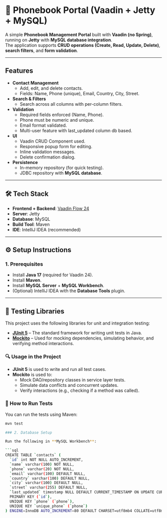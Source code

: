 # 📒 Phonebook Portal (Vaadin + Jetty + MySQL)

A simple **Phonebook Management Portal** built with **Vaadin (no Spring)**, running on **Jetty** with **MySQL database integration**.  
The application supports **CRUD operations (Create, Read, Update, Delete)**, **search filters**, and **form validation**.

---

##  Features

- **Contact Management**
    - Add, edit, and delete contacts.
    - Fields: Name, Phone (unique), Email, Country, City, Street.
- **Search & Filters**
    - Search across all columns with per-column filters.
- **Validation**
    - Required fields enforced (Name, Phone).
    - Phone must be numeric and unique.
    - Email format validated.
    - Multi-user feature with last_updated column db based.
- **UI**
    - Vaadin CRUD Component used.
    - Responsive popup form for editing.
    - Inline validation messages.
    - Delete confirmation dialog.
- **Persistence**
    - In-memory repository (for quick testing).
    - JDBC repository with **MySQL database**.

---

## 🛠️ Tech Stack

- **Frontend + Backend**: [Vaadin Flow 24](https://vaadin.com/docs/latest/)
- **Server**: Jetty
- **Database**: MySQL
- **Build Tool**: Maven
- **IDE**: IntelliJ IDEA (recommended)

---

## ⚙️ Setup Instructions

### 1. Prerequisites
- Install **Java 17** (required for Vaadin 24).
- Install **Maven**.
- Install **MySQL Server** + **MySQL Workbench**.
- (Optional) IntelliJ IDEA with the **Database Tools** plugin.

---
## 🧪 Testing Libraries

This project uses the following libraries for unit and integration testing:

- [**JUnit 5**](https://junit.org/junit5/) – The standard framework for writing unit tests in Java.
- [**Mockito**](https://site.mockito.org/) – Used for mocking dependencies, simulating behavior, and verifying method interactions.

### 🔍 Usage in the Project

- **JUnit 5** is used to write and run all test cases.
- **Mockito** is used to:
    - Mock DAO/repository classes in service layer tests.
    - Simulate data conflicts and concurrent updates.
    - Verify interactions (e.g., checking if a method was called).

### 🧪 How to Run Tests

You can run the tests using Maven:

```bash
mvn test

### 2. Database Setup

Run the following in **MySQL Workbench**:

```sql
CREATE TABLE `contacts` (
  `id` int NOT NULL AUTO_INCREMENT,
  `name` varchar(100) NOT NULL,
  `phone` varchar(20) NOT NULL,
  `email` varchar(100) DEFAULT NULL,
  `country` varchar(100) DEFAULT NULL,
  `city` varchar(100) DEFAULT NULL,
  `street` varchar(255) DEFAULT NULL,
  `last_updated` timestamp NULL DEFAULT CURRENT_TIMESTAMP ON UPDATE CURRENT_TIMESTAMP,
  PRIMARY KEY (`id`),
  UNIQUE KEY `phone` (`phone`),
  UNIQUE KEY `unique_phone` (`phone`)
) ENGINE=InnoDB AUTO_INCREMENT=80 DEFAULT CHARSET=utf8mb4 COLLATE=utf8mb4_0900_ai_ci;

